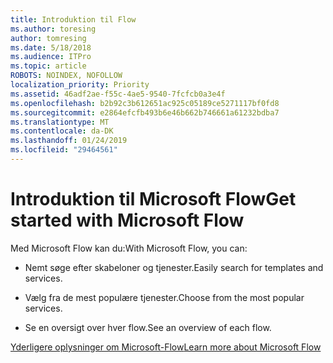 ```yaml
---
title: Introduktion til Flow
ms.author: toresing
author: tomresing
ms.date: 5/18/2018
ms.audience: ITPro
ms.topic: article
ROBOTS: NOINDEX, NOFOLLOW
localization_priority: Priority
ms.assetid: 46adf2ae-f55c-4ae5-9540-7fcfcb0a3e4f
ms.openlocfilehash: b2b92c3b612651ac925c05189ce5271117bf0fd8
ms.sourcegitcommit: e2864efcfb493b6e46b662b746661a61232bdba7
ms.translationtype: MT
ms.contentlocale: da-DK
ms.lasthandoff: 01/24/2019
ms.locfileid: "29464561"
---
```

# <a name="get-started-with-microsoft-flow"></a><span data-ttu-id="85200-102">Introduktion til Microsoft Flow</span><span class="sxs-lookup"><span data-stu-id="85200-102">Get started with Microsoft Flow</span></span>

<span data-ttu-id="85200-103">Med Microsoft Flow kan du:</span><span class="sxs-lookup"><span data-stu-id="85200-103">With Microsoft Flow, you can:</span></span>
  
- <span data-ttu-id="85200-104">Nemt søge efter skabeloner og tjenester.</span><span class="sxs-lookup"><span data-stu-id="85200-104">Easily search for templates and services.</span></span>
    
- <span data-ttu-id="85200-105">Vælg fra de mest populære tjenester.</span><span class="sxs-lookup"><span data-stu-id="85200-105">Choose from the most popular services.</span></span>
    
- <span data-ttu-id="85200-106">Se en oversigt over hver flow.</span><span class="sxs-lookup"><span data-stu-id="85200-106">See an overview of each flow.</span></span>
    
[<span data-ttu-id="85200-107">Yderligere oplysninger om Microsoft-Flow</span><span class="sxs-lookup"><span data-stu-id="85200-107">Learn more about Microsoft Flow</span></span>](https://go.microsoft.com/fwlink/?linkid=874446)
  

